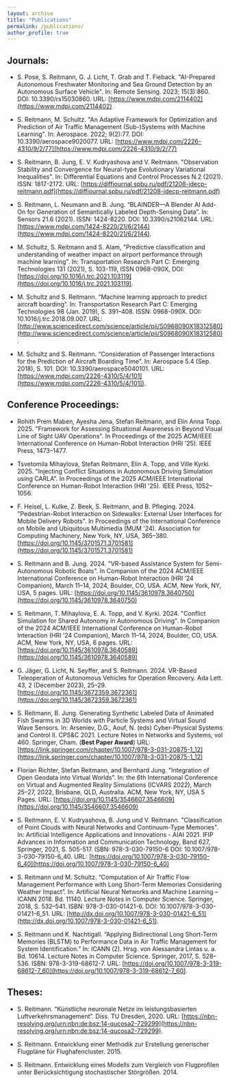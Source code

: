 ```yaml
---
layout: archive
title: "Publications"
permalink: /publications/
author_profile: true
---
```


## Journals:

* S. Pose, S. Reitmann, G. J. Licht, T. Grab and T. Fieback. "AI-Prepared Autonomous Freshwater Monitoring and Sea Ground Detection by an Autonomous Surface Vehicle". In: Remote Sensing. 2023;  15(3):860. DOI: 10.3390/rs15030860. URL: [https://www.mdpi.com/2114402](https://www.mdpi.com/2114402)

* S. Reitmann, M. Schultz. "An Adaptive Framework for Optimization and Prediction of Air Traffic Management (Sub-)Systems with Machine Learning". In: Aerospace. 2022; 9(2):77. DOI: 10.3390/aerospace9020077. URL: [https://www.mdpi.com/2226-4310/9/2/77](https://www.mdpi.com/2226-4310/9/2/77)

* S. Reitmann, B. Jung, E. V. Kudryashova and V. Reitmann. "Observation Stability and Convergence for Neural-type Evolutionary Variational Inequalities". In: Differential Equations and Control Processes N.2 (2021). ISSN: 1817-2172. URL: [https://diffjournal.spbu.ru/pdf/21208-jdecp-reitmann.pdf](https://diffjournal.spbu.ru/pdf/21208-jdecp-reitmann.pdf)

* S. Reitmann, L. Neumann and B. Jung. “BLAINDER—A Blender AI Add-On for Generation of Semantically Labeled Depth-Sensing Data”. In: Sensors 21.6 (2021). ISSN: 1424-8220. DOI: 10.3390/s21062144. URL: [https://www.mdpi.com/1424-8220/21/6/2144](https://www.mdpi.com/1424-8220/21/6/2144).

* M. Schultz, S. Reitmann and S. Alam, "Predictive classification and understanding of weather impact on airport performance through machine learning". In: Transportation Research Part C: Emerging Technologies 131 (2021), S. 103-119, ISSN 0968-090X, DOI: [https://doi.org/10.1016/j.trc.2021.103119](https://doi.org/10.1016/j.trc.2021.103119).

* M. Schultz and S. Reitmann. “Machine learning approach to predict aircraft boarding”. In: Transportation Research Part C: Emerging Technologies 98 (Jan. 2019), S. 391–408. ISSN: 0968-090X. DOI: 10.1016/j.trc.2018.09.007. URL: [http://www.sciencedirect.com/science/article/pii/S0968090X18312580](http://www.sciencedirect.com/science/article/pii/S0968090X18312580).

* M. Schultz and S. Reitmann. “Consideration of Passenger Interactions for the Prediction of Aircraft Boarding Time”. In: Aerospace 5.4 (Sep. 2018), S. 101. DOI: 10.3390/aerospace5040101. URL: [https://www.mdpi.com/2226-4310/5/4/101](https://www.mdpi.com/2226-4310/5/4/101]).


## Conference Proceedings:

* Rohith Prem Maben, Ayesha Jena, Stefan Reitmann, and Elin Anna Topp. 2025. "Framework for Assessing Situational Awareness in Beyond Visual Line of Sight UAV Operations". In Proceedings of the 2025 ACM/IEEE International Conference on Human-Robot Interaction (HRI '25). IEEE Press, 1473–1477.

* Tsvetomila Mihaylova, Stefan Reitmann, Elin A. Topp, and Ville Kyrki. 2025. "Injecting Conflict Situations in Autonomous Driving Simulation using CARLA". In Proceedings of the 2025 ACM/IEEE International Conference on Human-Robot Interaction (HRI '25). IEEE Press, 1052–1056.

* F. Heisel, L. Kulke, Z. Beek, S. Reitmann, and B. Pfleging. 2024. "Pedestrian-Robot Interaction on Sidewalks: External User Interfaces for Mobile Delivery Robots". In Proceedings of the International Conference on Mobile and Ubiquitous Multimedia (MUM '24). Association for Computing Machinery, New York, NY, USA, 365–380. [https://doi.org/10.1145/3701571.3701581](https://doi.org/10.1145/3701571.3701581)

* S. Reitmann and B. Jung. 2024. "VR-based Assistance System for Semi-Autonomous Robotic Boats". In Companion of the 2024 ACM/IEEE International Conference on Human-Robot Interaction (HRI ’24 Companion), March 11–14, 2024, Boulder, CO, USA. ACM, New York, NY, USA, 5 pages. URL: [https://doi.org/10.1145/3610978.3640750](https://doi.org/10.1145/3610978.3640750) 

* S. Reitmann, T. Mihaylova, E. A. Topp, and V. Kyrki. 2024. "Conflict Simulation for Shared Autonomy in Autonomous Driving". In Companion of the 2024 ACM/IEEE International Conference on Human-Robot Interaction (HRI ’24 Companion), March 11–14, 2024, Boulder, CO, USA. ACM, New York, NY, USA, 6 pages. URL: [https://doi.org/10.1145/3610978.3640589](https://doi.org/10.1145/3610978.3640589)

* G. Jäger, G. Licht, N. Seyffer, and S. Reitmann. 2024. VR-Based Teleoperation of Autonomous Vehicles for Operation Recovery. Ada Lett. 43, 2 (December 2023), 25–29. [https://doi.org/10.1145/3672359.3672361](https://doi.org/10.1145/3672359.3672361)

* S. Reitmann, B. Jung. Generating Synthetic Labeled Data of Animated Fish Swarms in 3D Worlds with Particle Systems and Virtual Sound Wave Sensors. In: Arseniev, D.G., Aouf, N. (eds) Cyber-Physical Systems and Control II. CPS&C 2021. Lecture Notes in Networks and Systems, vol 460. Springer, Cham.  (**Best Paper Award**) URL: [https://link.springer.com/chapter/10.1007/978-3-031-20875-1_12](https://link.springer.com/chapter/10.1007/978-3-031-20875-1_12)

* Florian Richter, Stefan Reitmann, and Bernhard Jung. "Integration of Open Geodata into Virtual Worlds". In: the 6th International Conference on Virtual and Augmented Reality Simulations (ICVARS 2022), March 25–27, 2022, Brisbane, QLD, Australia. ACM, New York, NY, USA 5 Pages. URL: [https://doi.org/10.1145/3546607.3546609](https://doi.org/10.1145/3546607.3546609)

* S. Reitmann, E. V. Kudryashova, B. Jung und V. Reitmann. "Classification of Point Clouds with Neural Networks and Continuum-Type Memories". In: Artificial Intelligence Applications and Innovations - AIAI 2021. IFIP Advances in Information and Communication Technology, Band 627, Springer, 2021, S. 505-517. ISBN: 978-3-030-79150-6  DOI: 10.1007/978-3-030-79150-6_40. URL: [https://doi.org/10.1007/978-3-030-79150-6_40](https://doi.org/10.1007/978-3-030-79150-6_40)

* S. Reitmann und M. Schultz. “Computation of Air Traffic Flow Management Performance with Long Short-Term Memories Considering Weather Impact”. In: Artificial Neural Networks and Machine Learning – ICANN 2018. Bd. 11140. Lecture Notes in Computer Science. Springer, 2018, S. 532–541. ISBN: 978-3-030-01421-6. DOI: 10.1007/978-3-030-01421-6_51. URL: [http://dx.doi.org/10.1007/978-3-030-01421-6_51](http://dx.doi.org/10.1007/978-3-030-01421-6_51).

* S. Reitmann und K. Nachtigall. “Applying Bidirectional Long Short-Term Memories (BLSTM) to Performance Data in Air Traffic Management for System Identification.” In: ICANN (2). Hrsg. von Alessandra Lintas u. a. Bd. 10614. Lecture Notes in Computer Science. Springer, 2017, S. 528–536. ISBN: 978-3-319-68612-7. URL: [https://doi.org/10.1007/978-3-319-68612-7_60](https://doi.org/10.1007/978-3-319-68612-7_60).

## Theses:
* S. Reitmann. “Künstliche neuronale Netze im leistungsbasierten Luftverkehrsmanagement”. Diss. TU Dresden, 2020. URL: [https://nbn-resolving.org/urn:nbn:de:bsz:14-qucosa2-729299](https://nbn-resolving.org/urn:nbn:de:bsz:14-qucosa2-729299).

* S. Reitmann. Entwicklung einer Methodik zur Erstellung generischer Flugpläne für Flughafencluster. 2015.

* S. Reitmann. Entwicklung eines Modells zum Vergleich von Flugprofilen unter Berücksichtigung stochastischer Störgrößen. 2014.






<!--
M. Schultz und S. Reitmann. “Consideration of Passenger Interactions for the Prediction of Aircraft Boarding Time”. In: Aerospace 5.4 (Sep. 2018), S. 101. DOI: 10 . 3390 / aerospace5040101. URL: <a href="https://www.mdpi.com/2226-4310/5/4/101">https://www.mdpi.com/2226-4310/5/4/101 </a>.
 
M. Schultz und S. Reitmann. “Machine learning approach to predict aircraft boarding”. In: Journal of Transportation Research Part C: Emerging Technologies (2018). URL: <a href="https://doi.org/10.1016/j.trc.2018.09.007">https://doi.org/10.1016/j.trc.2018.09.007 </a>.

S. Reitmann und M. Schultz. “Computation of Air Traffic Flow Management Performance with Long Short-Term Memories Considering Weather Impact”. In: Artificial Neural Networks and Machine Learning – ICANN 2018. Bd. 11140. Lecture Notes in Computer Science. Springer, 2018, S. 532–541. ISBN: 978-3-030-01421-6. DOI: 10.1007/978-3-030-01421-6_51. URL: <a href="http://dx.doi.org/10.1007/978-3-030-01421-6_51">http://dx.doi.org/10.1007/978-3-030-01421-6_51 </a>.

S. Reitmann und K. Nachtigall. “Applying Bidirectional Long Short-Term Memories (BLSTM) to Performance Data in Air Traffic Management for System Identification” In: ICANN (2). Hrsg. von Alessandra Lintas u. a. Bd. 10614. Lecture Notes in Computer Science. Springer, 2017, S. 528–536. ISBN: 978-3-319-68612-7. URL: <a href="https://doi.org/10.1007/978-3-319-68612-7_6">https://doi.org/10.1007/978-3-319-68612-7_60 </a>.


{% if author.googlescholar %}
  You can also find my articles on <u><a href="{{author.googlescholar}}">my Google Scholar profile</a>.</u>
{% endif %}

{% include base_path %}

{% for post in site.publications reversed %}
  {% include archive-single.html %}
{% endfor %}

  <ul>{% for post in site.publications %}
    {% include archive-single-cv.html %}
  {% endfor %}</ul>
-->
